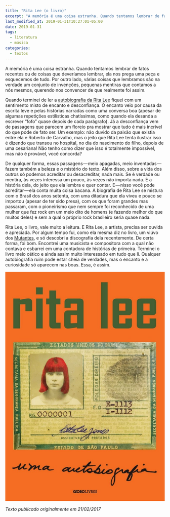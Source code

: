 ```yaml
---
title: "Rita Lee (o livro)"
excerpt: "A memória é uma coisa estranha. Quando tentamos lembrar de fatos recentes ou de coisas que deveríamos lembrar, ela nos prega uma peça e esquecemos de tudo."
last_modified_at: 2019-01-31T10:27:01-05:00
date: 2019-01-31
tags: 
  - literatura
  - música
categories:
  - textos
---
```


A memória é uma coisa estranha. Quando tentamos lembrar de fatos recentes ou de coisas que deveríamos lembrar, ela nos prega uma peça e esquecemos de tudo. Por outro lado, várias coisas que lembramos são na verdade um conjunto de invenções, pequenas mentiras que contamos a nós mesmos, querendo nos convencer de que realmente foi assim.

Quando terminei de ler a [autobiografia da Rita Lee](http://amzn.to/2m8m63K) fiquei com um sentimento misto de encanto e desconfiança. O encanto veio por causa da escrita leve e pelas histórias narradas como uma conversa boa (apesar de algumas repetições estilísticas chatíssimas, como quando ela desanda a escrever “fofo” quase depois de cada parágrafo). Já a desconfiança vem de passagens que parecem um floreio pra mostrar que tudo é mais incrível do que pode de fato ser. Um exemplo: não duvido da paixão que existia entre ela e Roberto de Carvalho, mas o jeito que Rita Lee tenta ilustrar isso é dizendo que transou no hospital, no dia do nascimento do filho, depois de uma cesariana! Não tenho como dizer que isso é totalmente impossível, mas não é provável, você concorda?

De qualquer forma, essas passagens — meio apagadas, meio inventadas — fazem também a beleza e o mistério do texto. Além disso, sobre a vida dos outros só podemos acreditar ou desacreditar, nada mais. Se é verdade ou mentira, às vezes interessa um pouco, às vezes não importa nada. É a história dela, do jeito que ela lembra e quer contar. E — nisso você pode acreditar — ela conta muita coisa bacana. A biografia de Rita Lee se mistura com o Brasil dos anos setenta, com uma ditadura que ela viveu e pouco se importou (apesar de ter sido presa), com os 
que foram grandes mas passaram, com o pioneirismo que nem sempre foi reconhecido de uma mulher que fez rock em um meio dito de homens (e fazendo melhor do que muitos deles) e sem a qual o próprio rock brasileiro seria quase nada.

Rita Lee, o livro, vale muito a leitura. E Rita Lee, a artista, precisa ser ouvida e apreciada. Por algum tempo fui, como ela mesma diz no livro, um viúvo dos [Mutantes](https://g.co/kgs/etAvKg), e só descobri a discografia dela recentemente. De certa forma, foi bom. Encontrei uma musicista e compositora com a qual não contava e esbarrei em uma contadora de histórias de primeira. Terminei o livro meio cético e ainda assim muito interessado em tudo que li. Qualquer autobiografia ruim pode estar cheia de verdades, mas o encanto e a curiosidade só aparecem nas boas. Essa, é assim.

<img src="/assets/images/rita-lee.jpeg">

*Texto publicado originalmente em 21/02/2017*
